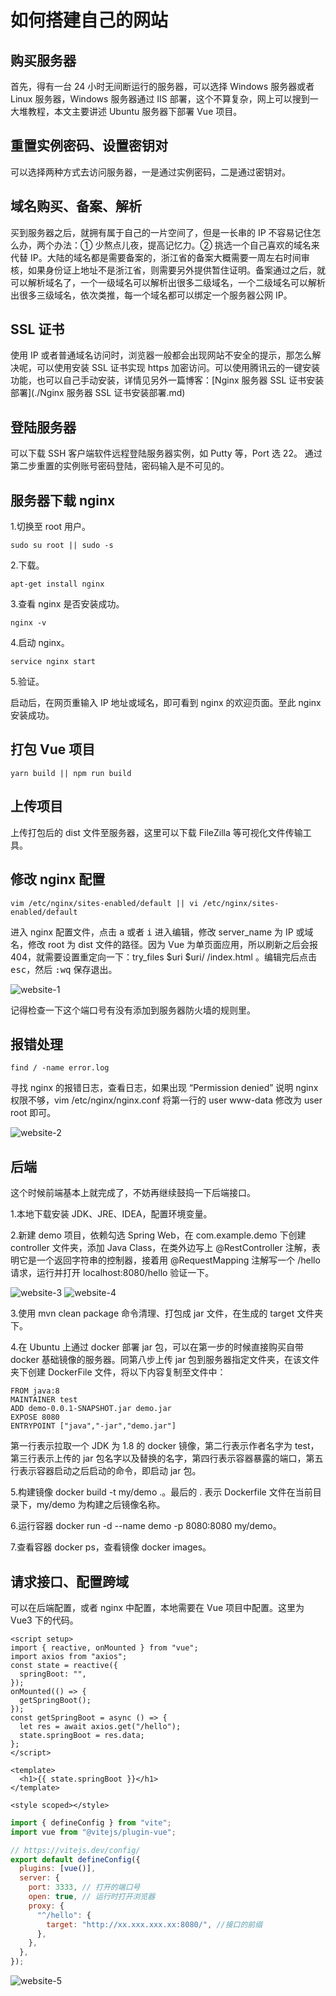 # 如何搭建自己的网站

## 购买服务器

首先，得有一台 24 小时无间断运行的服务器，可以选择 Windows 服务器或者 Linux 服务器，Windows 服务器通过 IIS 部署，这个不算复杂，网上可以搜到一大堆教程，本文主要讲述 Ubuntu 服务器下部署 Vue 项目。

## 重置实例密码、设置密钥对

可以选择两种方式去访问服务器，一是通过实例密码，二是通过密钥对。

## 域名购买、备案、解析

买到服务器之后，就拥有属于自己的一片空间了，但是一长串的 IP 不容易记住怎么办，两个办法：① 少熬点儿夜，提高记忆力。② 挑选一个自己喜欢的域名来代替 IP。大陆的域名都是需要备案的，浙江省的备案大概需要一周左右时间审核，如果身份证上地址不是浙江省，则需要另外提供暂住证明。备案通过之后，就可以解析域名了，一个一级域名可以解析出很多二级域名，一个二级域名可以解析出很多三级域名，依次类推，每一个域名都可以绑定一个服务器公网 IP。

## SSL 证书

使用 IP 或者普通域名访问时，浏览器一般都会出现网站不安全的提示，那怎么解决呢，可以使用安装 SSL 证书实现 https 加密访问。可以使用腾讯云的一键安装功能，也可以自己手动安装，详情见另外一篇博客：[Nginx 服务器 SSL 证书安装部署](./Nginx 服务器 SSL 证书安装部署.md)

## 登陆服务器

可以下载 SSH 客户端软件远程登陆服务器实例，如 Putty 等，Port 选 22。
通过第二步重置的实例账号密码登陆，密码输入是不可见的。

## 服务器下载 nginx

1.切换至 root 用户。

```
sudo su root || sudo -s
```

2.下载。

```
apt-get install nginx
```

3.查看 nginx 是否安装成功。

```
nginx -v
```

4.启动 nginx。

```
service nginx start
```

5.验证。

启动后，在网页重输入 IP 地址或域名，即可看到 nginx 的欢迎页面。至此 nginx 安装成功。

## 打包 Vue 项目

```
yarn build || npm run build
```

## 上传项目

上传打包后的 dist 文件至服务器，这里可以下载 FileZilla 等可视化文件传输工具。

## 修改 nginx 配置

```
vim /etc/nginx/sites-enabled/default || vi /etc/nginx/sites-enabled/default
```

进入 nginx 配置文件，点击 <kbd>a</kbd> 或者 <kbd>i</kbd> 进入编辑，修改 server_name 为 IP 或域名，修改 root 为 dist 文件的路径。因为 Vue 为单页面应用，所以刷新之后会报 404，就需要设置重定向一下：try_files $uri $uri/ /index.html 。编辑完后点击 <kbd>esc</kbd>，然后 <kbd>:</kbd><kbd>w</kbd><kbd>q</kbd> 保存退出。

![website-1](https://zhang.beer/static/images/website-1.png)

记得检查一下这个端口号有没有添加到服务器防火墙的规则里。

## 报错处理

```
find / -name error.log
```

寻找 nginx 的报错日志，查看日志，如果出现 “Permission denied” 说明 nginx 权限不够，vim /etc/nginx/nginx.conf 将第一行的 user www-data 修改为 user root 即可。

![website-2](https://zhang.beer/static/images/website-2.png)

## 后端

这个时候前端基本上就完成了，不妨再继续鼓捣一下后端接口。

1.本地下载安装 JDK、JRE、IDEA，配置环境变量。

2.新建 demo 项目，依赖勾选 Spring Web，在 com.example.demo 下创建 controller 文件夹，添加 Java Class，在类外边写上 @RestController 注解，表明它是一个返回字符串的控制器，接着用 @RequestMapping 注解写一个 /hello 请求，运行并打开 localhost:8080/hello 验证一下。

![website-3](https://zhang.beer/static/images/website-3.png)
![website-4](https://zhang.beer/static/images/website-4.png)

3.使用 mvn clean package 命令清理、打包成 jar 文件，在生成的 target 文件夹下。

4.在 Ubuntu 上通过 docker 部署 jar 包，可以在第一步的时候直接购买自带 docker 基础镜像的服务器。同第八步上传 jar 包到服务器指定文件夹，在该文件夹下创建 DockerFile 文件，将以下内容复制至文件中：

```
FROM java:8
MAINTAINER test
ADD demo-0.0.1-SNAPSHOT.jar demo.jar
EXPOSE 8080
ENTRYPOINT ["java","-jar","demo.jar"]
```

第一行表示拉取一个 JDK 为 1.8 的 docker 镜像，第二行表示作者名字为 test，第三行表示上传的 jar 包名字以及替换的名字，第四行表示容器暴露的端口，第五行表示容器启动之后启动的命令，即启动 jar 包。

5.构建镜像 docker build -t my/demo .。最后的 . 表示 Dockerfile 文件在当前目录下，my/demo 为构建之后镜像名称。

6.运行容器 docker run -d --name demo -p 8080:8080 my/demo。

7.查看容器 docker ps，查看镜像 docker images。

## 请求接口、配置跨域

可以在后端配置，或者 nginx 中配置，本地需要在 Vue 项目中配置。这里为 Vue3 下的代码。

```vue
<script setup>
import { reactive, onMounted } from "vue";
import axios from "axios";
const state = reactive({
  springBoot: "",
});
onMounted(() => {
  getSpringBoot();
});
const getSpringBoot = async () => {
  let res = await axios.get("/hello");
  state.springBoot = res.data;
};
</script>

<template>
  <h1>{{ state.springBoot }}</h1>
</template>

<style scoped></style>
```

```js
import { defineConfig } from "vite";
import vue from "@vitejs/plugin-vue";

// https://vitejs.dev/config/
export default defineConfig({
  plugins: [vue()],
  server: {
    port: 3333, // 打开的端口号
    open: true, // 运行时打开浏览器
    proxy: {
      "^/hello": {
        target: "http://xx.xxx.xxx.xx:8080/", //接口的前缀
      },
    },
  },
});
```

![website-5](https://zhang.beer/static/images/website-5.png)

